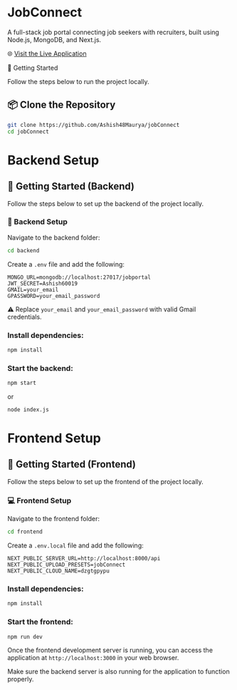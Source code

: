 
# JobConnect

A full-stack job portal connecting job seekers with recruiters, built using Node.js, MongoDB, and Next.js.

🌐 [Visit the Live Application](https://jobconnect-omega.vercel.app)

<summary>🚀 Getting Started</summary>

Follow the steps below to run the project locally.

## 📦 Clone the Repository
```bash
git clone https://github.com/Ashish48Maurya/jobConnect
cd jobConnect
```

# Backend Setup

## 🚀 Getting Started (Backend)

Follow the steps below to set up the backend of the project locally.
### 🔧 Backend Setup
Navigate to the backend folder:
```bash
cd backend
```

Create a `.env` file and add the following:
```
MONGO_URL=mongodb://localhost:27017/jobportal
JWT_SECRET=Ashish60019
GMAIL=your_email
GPASSWORD=your_email_password
```

⚠️ Replace `your_email` and `your_email_password` with valid Gmail credentials.

### Install dependencies:
```bash
npm install
```

### Start the backend:
```bash
npm start
```
or 

```bash
node index.js
```


# Frontend Setup
## 🚀 Getting Started (Frontend)

Follow the steps below to set up the frontend of the project locally.

### 💻 Frontend Setup
Navigate to the frontend folder:
```bash
cd frontend
```

Create a `.env.local` file and add the following:
```
NEXT_PUBLIC_SERVER_URL=http://localhost:8000/api
NEXT_PUBLIC_UPLOAD_PRESETS=jobConnect
NEXT_PUBLIC_CLOUD_NAME=dzgtgpypu
```

### Install dependencies:
```bash
npm install
```

### Start the frontend:
```bash
npm run dev
```

Once the frontend development server is running, you can access the application at `http://localhost:3000` in your web browser.

Make sure the backend server is also running for the application to function properly.
